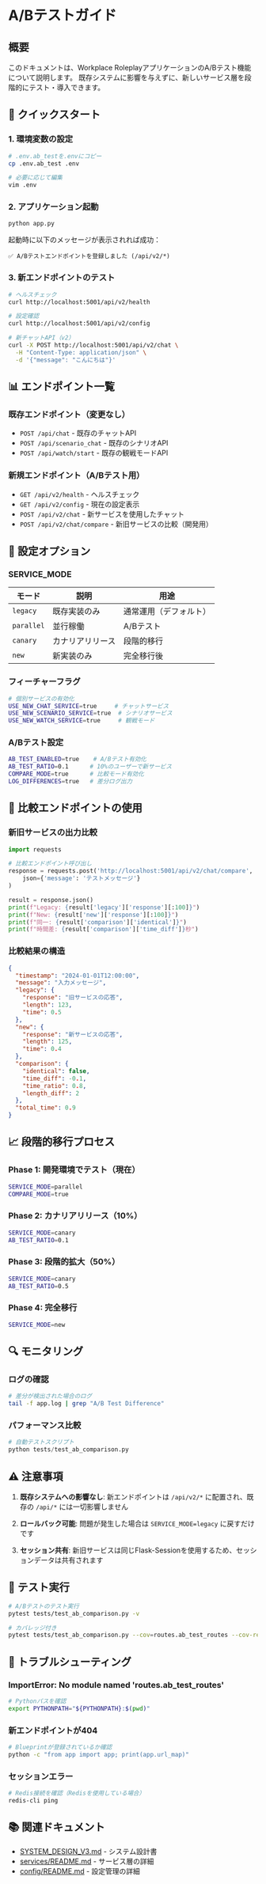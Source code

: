 # A/Bテストガイド

## 概要

このドキュメントは、Workplace RoleplayアプリケーションのA/Bテスト機能について説明します。
既存システムに影響を与えずに、新しいサービス層を段階的にテスト・導入できます。

## 🚀 クイックスタート

### 1. 環境変数の設定

```bash
# .env.ab_testを.envにコピー
cp .env.ab_test .env

# 必要に応じて編集
vim .env
```

### 2. アプリケーション起動

```bash
python app.py
```

起動時に以下のメッセージが表示されれば成功：
```
✅ A/Bテストエンドポイントを登録しました (/api/v2/*)
```

### 3. 新エンドポイントのテスト

```bash
# ヘルスチェック
curl http://localhost:5001/api/v2/health

# 設定確認
curl http://localhost:5001/api/v2/config

# 新チャットAPI（v2）
curl -X POST http://localhost:5001/api/v2/chat \
  -H "Content-Type: application/json" \
  -d '{"message": "こんにちは"}'
```

## 📊 エンドポイント一覧

### 既存エンドポイント（変更なし）
- `POST /api/chat` - 既存のチャットAPI
- `POST /api/scenario_chat` - 既存のシナリオAPI
- `POST /api/watch/start` - 既存の観戦モードAPI

### 新規エンドポイント（A/Bテスト用）
- `GET /api/v2/health` - ヘルスチェック
- `GET /api/v2/config` - 現在の設定表示
- `POST /api/v2/chat` - 新サービスを使用したチャット
- `POST /api/v2/chat/compare` - 新旧サービスの比較（開発用）

## 🔧 設定オプション

### SERVICE_MODE

| モード | 説明 | 用途 |
|--------|------|------|
| `legacy` | 既存実装のみ | 通常運用（デフォルト） |
| `parallel` | 並行稼働 | A/Bテスト |
| `canary` | カナリアリリース | 段階的移行 |
| `new` | 新実装のみ | 完全移行後 |

### フィーチャーフラグ

```bash
# 個別サービスの有効化
USE_NEW_CHAT_SERVICE=true     # チャットサービス
USE_NEW_SCENARIO_SERVICE=true  # シナリオサービス
USE_NEW_WATCH_SERVICE=true     # 観戦モード
```

### A/Bテスト設定

```bash
AB_TEST_ENABLED=true    # A/Bテスト有効化
AB_TEST_RATIO=0.1      # 10%のユーザーで新サービス
COMPARE_MODE=true      # 比較モード有効化
LOG_DIFFERENCES=true   # 差分ログ出力
```

## 🧪 比較エンドポイントの使用

### 新旧サービスの出力比較

```python
import requests

# 比較エンドポイント呼び出し
response = requests.post('http://localhost:5001/api/v2/chat/compare', 
    json={'message': 'テストメッセージ'}
)

result = response.json()
print(f"Legacy: {result['legacy']['response'][:100]}")
print(f"New: {result['new']['response'][:100]}")
print(f"同一: {result['comparison']['identical']}")
print(f"時間差: {result['comparison']['time_diff']}秒")
```

### 比較結果の構造

```json
{
  "timestamp": "2024-01-01T12:00:00",
  "message": "入力メッセージ",
  "legacy": {
    "response": "旧サービスの応答",
    "length": 123,
    "time": 0.5
  },
  "new": {
    "response": "新サービスの応答",
    "length": 125,
    "time": 0.4
  },
  "comparison": {
    "identical": false,
    "time_diff": -0.1,
    "time_ratio": 0.8,
    "length_diff": 2
  },
  "total_time": 0.9
}
```

## 📈 段階的移行プロセス

### Phase 1: 開発環境でテスト（現在）
```bash
SERVICE_MODE=parallel
COMPARE_MODE=true
```

### Phase 2: カナリアリリース（10%）
```bash
SERVICE_MODE=canary
AB_TEST_RATIO=0.1
```

### Phase 3: 段階的拡大（50%）
```bash
SERVICE_MODE=canary
AB_TEST_RATIO=0.5
```

### Phase 4: 完全移行
```bash
SERVICE_MODE=new
```

## 🔍 モニタリング

### ログの確認
```bash
# 差分が検出された場合のログ
tail -f app.log | grep "A/B Test Difference"
```

### パフォーマンス比較
```python
# 自動テストスクリプト
python tests/test_ab_comparison.py
```

## ⚠️ 注意事項

1. **既存システムへの影響なし**: 新エンドポイントは `/api/v2/*` に配置され、既存の `/api/*` には一切影響しません

2. **ロールバック可能**: 問題が発生した場合は `SERVICE_MODE=legacy` に戻すだけです

3. **セッション共有**: 新旧サービスは同じFlask-Sessionを使用するため、セッションデータは共有されます

## 🧪 テスト実行

```bash
# A/Bテストのテスト実行
pytest tests/test_ab_comparison.py -v

# カバレッジ付き
pytest tests/test_ab_comparison.py --cov=routes.ab_test_routes --cov-report=html
```

## 🐛 トラブルシューティング

### ImportError: No module named 'routes.ab_test_routes'
```bash
# Pythonパスを確認
export PYTHONPATH="${PYTHONPATH}:$(pwd)"
```

### 新エンドポイントが404
```bash
# Blueprintが登録されているか確認
python -c "from app import app; print(app.url_map)"
```

### セッションエラー
```bash
# Redis接続を確認（Redisを使用している場合）
redis-cli ping
```

## 📚 関連ドキュメント

- [SYSTEM_DESIGN_V3.md](./SYSTEM_DESIGN_V3.md) - システム設計書
- [services/README.md](../services/README.md) - サービス層の詳細
- [config/README.md](../config/README.md) - 設定管理の詳細